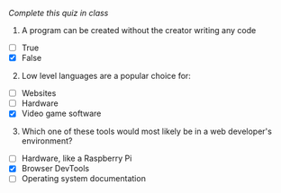 *Complete this quiz in class*

1. A program can be created without the creator writing any code

- [ ] True
- [x] False

2. Low level languages are a popular choice for:

- [ ] Websites
- [ ] Hardware
- [x] Video game software

3. Which one of these tools would most likely be in a web developer's environment?

- [ ] Hardware, like a Raspberry Pi
- [x] Browser DevTools
- [ ] Operating system documentation
